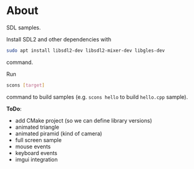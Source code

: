 # About

SDL samples.

Install SDL2 and other dependencies with

```bash
sudo apt install libsdl2-dev libsdl2-mixer-dev libgles-dev
```

command.

Run

```bash
scons [target]
```

command to build samples (e.g. `scons hello` to build `hello.cpp` sample).


**ToDo**:
- add CMake project (so we can define library versions)
- animated triangle
- animated piramid (kind of camera)
- full screen sample
- mouse events
- keyboard events
- imgui integration